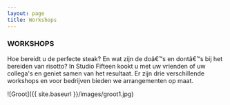 ```yaml
---
layout: page
title: Workshops
---
```


### WORKSHOPS

Hoe bereidt u de perfecte steak? En wat zijn de doâ€™s en dontâ€™s bij het bereiden van risotto? In Studio Fifteen kookt u met uw vrienden of uw collega's en geniet samen van het resultaat. Er zijn drie verschillende workshops en voor bedrijven bieden we arrangementen op maat.

![Groot]({{ site.baseurl }}/images/groot1.jpg)
